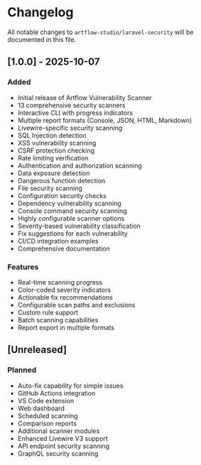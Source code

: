 # Changelog

All notable changes to `artflow-studio/laravel-security` will be documented in this file.

## [1.0.0] - 2025-10-07

### Added
- Initial release of Artflow Vulnerability Scanner
- 13 comprehensive security scanners
- Interactive CLI with progress indicators
- Multiple report formats (Console, JSON, HTML, Markdown)
- Livewire-specific security scanning
- SQL Injection detection
- XSS vulnerability scanning
- CSRF protection checking
- Rate limiting verification
- Authentication and authorization scanning
- Data exposure detection
- Dangerous function detection
- File security scanning
- Configuration security checks
- Dependency vulnerability scanning
- Console command security scanning
- Highly configurable scanner options
- Severity-based vulnerability classification
- Fix suggestions for each vulnerability
- CI/CD integration examples
- Comprehensive documentation

### Features
- Real-time scanning progress
- Color-coded severity indicators
- Actionable fix recommendations
- Configurable scan paths and exclusions
- Custom rule support
- Batch scanning capabilities
- Report export in multiple formats

## [Unreleased]

### Planned
- Auto-fix capability for simple issues
- GitHub Actions integration
- VS Code extension
- Web dashboard
- Scheduled scanning
- Comparison reports
- Additional scanner modules
- Enhanced Livewire V3 support
- API endpoint security scanning
- GraphQL security scanning
